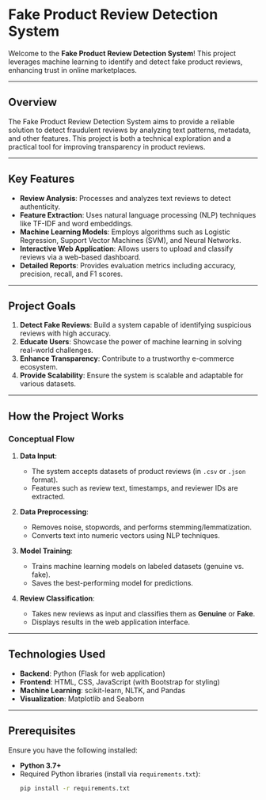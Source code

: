 # Fake Product Review Detection System

Welcome to the **Fake Product Review Detection System**! This project leverages machine learning to identify and detect fake product reviews, enhancing trust in online marketplaces.

---

## Overview

The Fake Product Review Detection System aims to provide a reliable solution to detect fraudulent reviews by analyzing text patterns, metadata, and other features. This project is both a technical exploration and a practical tool for improving transparency in product reviews.

---

## Key Features

- **Review Analysis**: Processes and analyzes text reviews to detect authenticity.
- **Feature Extraction**: Uses natural language processing (NLP) techniques like TF-IDF and word embeddings.
- **Machine Learning Models**: Employs algorithms such as Logistic Regression, Support Vector Machines (SVM), and Neural Networks.
- **Interactive Web Application**: Allows users to upload and classify reviews via a web-based dashboard.
- **Detailed Reports**: Provides evaluation metrics including accuracy, precision, recall, and F1 scores.

---

## Project Goals

1. **Detect Fake Reviews**: Build a system capable of identifying suspicious reviews with high accuracy.
2. **Educate Users**: Showcase the power of machine learning in solving real-world challenges.
3. **Enhance Transparency**: Contribute to a trustworthy e-commerce ecosystem.
4. **Provide Scalability**: Ensure the system is scalable and adaptable for various datasets.

---

## How the Project Works

### Conceptual Flow

1. **Data Input**:
   - The system accepts datasets of product reviews (in `.csv` or `.json` format).
   - Features such as review text, timestamps, and reviewer IDs are extracted.

2. **Data Preprocessing**:
   - Removes noise, stopwords, and performs stemming/lemmatization.
   - Converts text into numeric vectors using NLP techniques.

3. **Model Training**:
   - Trains machine learning models on labeled datasets (genuine vs. fake).
   - Saves the best-performing model for predictions.

4. **Review Classification**:
   - Takes new reviews as input and classifies them as **Genuine** or **Fake**.
   - Displays results in the web application interface.

---

## Technologies Used

- **Backend**: Python (Flask for web application)
- **Frontend**: HTML, CSS, JavaScript (with Bootstrap for styling)
- **Machine Learning**: scikit-learn, NLTK, and Pandas
- **Visualization**: Matplotlib and Seaborn

---

## Prerequisites

Ensure you have the following installed:
- **Python 3.7+**
- Required Python libraries (install via `requirements.txt`):
  ```bash
  pip install -r requirements.txt
